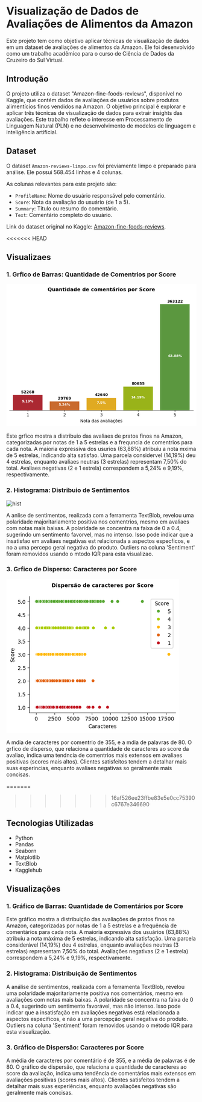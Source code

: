 # Visualização de Dados de Avaliações de Alimentos da Amazon

Este projeto tem como objetivo aplicar técnicas de visualização de dados em um dataset de avaliações de alimentos da Amazon. Ele foi desenvolvido como um trabalho acadêmico para o curso de Ciência de Dados da Cruzeiro do Sul Virtual.

## Introdução

O projeto utiliza o dataset "Amazon-fine-foods-reviews", disponível no Kaggle, que contém dados de avaliações de usuários sobre produtos alimentícios finos vendidos na Amazon. O objetivo principal é explorar e aplicar três técnicas de visualização de dados para extrair insights das avaliações. Este trabalho reflete o interesse em Processamento de Linguagem Natural (PLN) e no desenvolvimento de modelos de linguagem e inteligência artificial.

## Dataset

O dataset `Amazon-reviews-limpo.csv` foi previamente limpo e preparado para análise. Ele possui 568.454 linhas e 4 colunas.

As colunas relevantes para este projeto são:

  - `ProfileName`: Nome do usuário responsável pelo comentário.
  - `Score`: Nota da avaliação do usuário (de 1 a 5).
  - `Summary`: Título ou resumo do comentário.
  - `Text`: Comentário completo do usuário.

Link do dataset original no Kaggle: [Amazon-fine-foods-reviews](https://www.kaggle.com/datasets/thiagomustasheep/amazon-fine-foods-reviews).

<<<<<<< HEAD
## Visualizaes

### 1\. Grfico de Barras: Quantidade de Comentrios por Score

![barra](plots\barras.png)

Este grfico mostra a distribuio das avaliaes de pratos finos na Amazon, categorizadas por notas de 1 a 5 estrelas e a frequncia de comentrios para cada nota. A maioria expressiva dos usurios (63,88%) atribuiu a nota mxima de 5 estrelas, indicando alta satisfao. Uma parcela considervel (14,19%) deu 4 estrelas, enquanto avaliaes neutras (3 estrelas) representam 7,50% do total. Avaliaes negativas (2 e 1 estrela) correspondem a 5,24% e 9,19%, respectivamente.

### 2\. Histograma: Distribuio de Sentimentos

![hist](plots\histograma.png)

A anlise de sentimentos, realizada com a ferramenta TextBlob, revelou uma polaridade majoritariamente positiva nos comentrios, mesmo em avaliaes com notas mais baixas. A polaridade se concentra na faixa de 0 a 0.4, sugerindo um sentimento favorvel, mas no intenso. Isso pode indicar que a insatisfao em avaliaes negativas est relacionada a aspectos especficos, e no a uma percepo geral negativa do produto. Outliers na coluna 'Sentiment' foram removidos usando o mtodo IQR para esta visualizao.

### 3\. Grfico de Disperso: Caracteres por Score

![scatter](plots\dispersao.png)

A mdia de caracteres por comentrio  de 355, e a mdia de palavras  de 80. O grfico de disperso, que relaciona a quantidade de caracteres ao score da avaliao, indica uma tendncia de comentrios mais extensos em avaliaes positivas (scores mais altos). Clientes satisfeitos tendem a detalhar mais suas experincias, enquanto avaliaes negativas so geralmente mais concisas.

=======
>>>>>>> 16af526ee23ffbe83e5e0cc75390c6767e346690
## Tecnologias Utilizadas

  - Python
  - Pandas
  - Seaborn
  - Matplotlib
  - TextBlob
  - Kagglehub

## Visualizações

### 1\. Gráfico de Barras: Quantidade de Comentários por Score

Este gráfico mostra a distribuição das avaliações de pratos finos na Amazon, categorizadas por notas de 1 a 5 estrelas e a frequência de comentários para cada nota. A maioria expressiva dos usuários (63,88%) atribuiu a nota máxima de 5 estrelas, indicando alta satisfação. Uma parcela considerável (14,19%) deu 4 estrelas, enquanto avaliações neutras (3 estrelas) representam 7,50% do total. Avaliações negativas (2 e 1 estrela) correspondem a 5,24% e 9,19%, respectivamente.

### 2\. Histograma: Distribuição de Sentimentos

A análise de sentimentos, realizada com a ferramenta TextBlob, revelou uma polaridade majoritariamente positiva nos comentários, mesmo em avaliações com notas mais baixas. A polaridade se concentra na faixa de 0 a 0.4, sugerindo um sentimento favorável, mas não intenso. Isso pode indicar que a insatisfação em avaliações negativas está relacionada a aspectos específicos, e não a uma percepção geral negativa do produto. Outliers na coluna 'Sentiment' foram removidos usando o método IQR para esta visualização.

### 3\. Gráfico de Dispersão: Caracteres por Score

A média de caracteres por comentário é de 355, e a média de palavras é de 80. O gráfico de dispersão, que relaciona a quantidade de caracteres ao score da avaliação, indica uma tendência de comentários mais extensos em avaliações positivas (scores mais altos). Clientes satisfeitos tendem a detalhar mais suas experiências, enquanto avaliações negativas são geralmente mais concisas.

